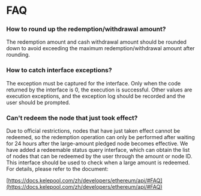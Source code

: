 # FAQ

### How to round up the redemption/withdrawal amount?

The redemption amount and cash withdrawal amount should be rounded down to avoid exceeding the maximum redemption/withdrawal amount after rounding.


### How to catch interface exceptions?

The exception must be captured for the interface. Only when the code returned by the interface is 0, the execution is successful. Other values are execution exceptions, and the exception log should be recorded and the user should be prompted.


### Can't redeem the node that just took effect?

Due to official restrictions, nodes that have just taken effect cannot be redeemed, so the redemption operation can only be performed after waiting for 24 hours after the large-amount pledged node becomes effective. We have added a redeemable status query interface, which can obtain the list of nodes that can be redeemed by the user through the amount or node ID. This interface should be used to check when a large amount is redeemed. For details, please refer to the document:

[https://docs.kelepool.com/zh/developers/ethereum/api/#FAQ](https://docs.kelepool.com/zh/developers/ethereum/api/#FAQ)